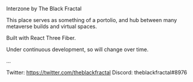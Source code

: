 Interzone by The Black Fractal

This place serves as something of a portolio, and hub between many metaverse builds and virtual spaces.

Built with React Three Fiber.

Under continuous development, so will change over time.

...

Twitter: https://twitter.com/theblackfractal
Discord: theblackfractal#8976
